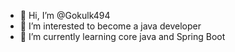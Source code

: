 - 👋 Hi, I’m @Gokulk494
- 👀 I’m interested to become a java developer
- 🌱 I’m currently learning core java and Spring Boot

